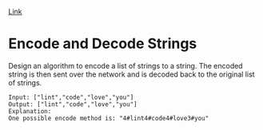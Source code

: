 [Link](https://www.lintcode.com/problem/659/)

# Encode and Decode Strings

Design an algorithm to encode a list of strings to a string. The encoded string is then sent over the network and is decoded back to the original list of strings.

```
Input: ["lint","code","love","you"]
Output: ["lint","code","love","you"]
Explanation:
One possible encode method is: "4#lint4#code4#love3#you"
```
